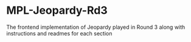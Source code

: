 # MPL-Jeopardy-Rd3
The frontend implementation of Jeopardy played in Round 3 along with instructions and readmes for each section

